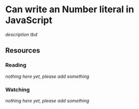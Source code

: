 # Can write an Number literal in JavaScript
_description tbd_
## Resources
### Reading
_nothing here yet, please add something_
### Watching
_nothing here yet, please add something_
